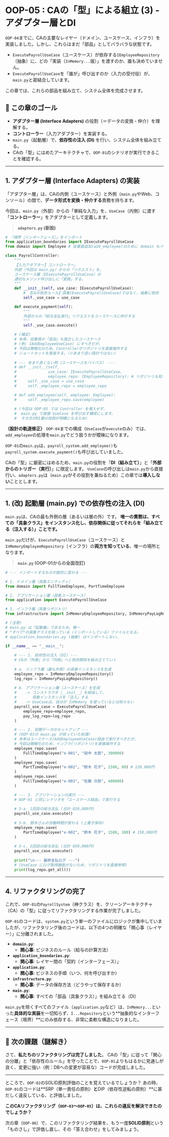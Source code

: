 # OOP-05 : CAの「型」による組立 (3) - アダプター層とDI

`OOP-04`までに、CAの主要なレイヤー（ドメイン、ユースケース、インフラ）を実装しました。しかし、これらはまだ「部品」としてバラバラな状態です。

  * `ExecutePayrollUseCase`（ユースケース）が依存する`IEmployeeRepository`（抽象）に、どの「実装（`InMemory...`版）」を渡すのか、誰も決めていません。
  * `ExecutePayrollUseCase`を「誰が」呼び出すのか（入力の受付役）が、`main.py`と密結合しています。

この章では、これらの部品を組み立て、システム全体を完成させます。

## 🎯 この章のゴール

  * **アダプター層 (Interface Adapters)** の役割（＝データの変換・仲介）を理解する。
  * **コントローラー**（入力アダプター）を実装する。
  * `main.py`（起動層）で、**依存性の注入 (DI)** を行い、システム全体を組み立てる。
  * CAの「型」にはめたアーキテクチャで、`OOP-01`のシナリオが実行できることを確認する。

-----

## 1\. アダプター層 (Interface Adapters) の実装

「アダプター層」は、CAの内側（ユースケース）と外側（`main.py`やWeb、コンソール）の間で、**データ形式を変換・仲介する**責務を持ちます。

今回は、`main.py`（外部）からの「単純な入力」を、`UseCase`（内側）に渡す「**コントローラー**」をアダプターとして定義します。

> **`adapters.py` (新設)**

```python
# 「境界（インターフェース）」をインポート
from application_boundaries import IExecutePayrollUseCase
from domain import Employee # 従業員追加(add_employee)のために domain もインポート

class PayrollController:
    """
    【入力アダプター】コントローラー。
    外部（今回は main.py）からの「リクエスト」を、
    ユースケース層（IExecutePayrollUseCase）の
    適切なメソッド呼び出しに「変換」する。
    """
    def __init__(self, use_case: IExecutePayrollUseCase):
        # 【CAの依存ルール】具象(ExecutePayrollUseCase)ではなく、抽象に依存
        self._use_case = use_case

    def execute_payment(self):
        """
        外部からの「給与支払実行」リクエストをユースケースに仲介する
        """
        self._use_case.execute()

    # (補足)
    # 本来、従業員の「追加」も独立したユースケース
    # (例: IAddEmployeeUseCase) にすべきだが、
    # 今回は簡略化のため、Controllerがリポジトリを直接操作する
    # ショートカットを実装する。（※あまり良い設計ではない）
    
    # --- あまり良くない例（ユースケースをバイパス） ---
    # def __init__(self, 
    #              use_case: IExecutePayrollUseCase,
    #              employee_repo: IEmployeeRepository): # リポジトリも知ってしまう
    #     self._use_case = use_case
    #     self._employee_repo = employee_repo

    # def add_employee(self, employee: Employee):
    #     self._employee_repo.save(employee)
    
    # (今回は OOP-05 では Controller を導入せず、
    #  main.py で直接 UseCase を呼び出す構成にします。
    #  その方がDI層の役割が明確になるため)
```

**（設計の軌道修正）**
`OOP-04`までの構成（`UseCase`が`execute`のみ）では、`add_employee`の処理を`main.py`でどう扱うかが曖昧になります。

`OOP-01`の`main.py`は、`payroll_system.add_employee()`も`payroll_system.execute_payment()`も呼び出していました。

CAの「型」に厳密にはめるため、`main.py`の役割を「**DI（組み立て）**」と「**外部からのトリガー（実行）**」に限定します。
`UseCase`の呼び出しは`main.py`から直接行い、`adapters.py`は（`main.py`がその役割を兼ねるため）この章では**導入しない**こととします。

-----

## 1\. (改) 起動層 (main.py) での依存性の注入 (DI)

`main.py`は、CAの最も外側の層（あるいは層の外）です。
**唯一の責務は、すべての「具象クラス」をインスタンス化し、依存関係に従ってそれらを「組み立てる（注入する）」ことです。**

`main.py`だけが、`ExecutePayrollUseCase`（ユースケース）と`InMemoryEmployeeRepository`（インフラ）の**両方を知っている**、唯一の場所となります。

> **`main.py` (OOP-01からの全面改訂)**

```python
# --- インポートするものが劇的に変わる ---

# 1. ドメイン層（具象エンティティ）
from domain import FullTimeEmployee, PartTimeEmployee

# 2. アプリケーション層（具象ユースケース）
from application import ExecutePayrollUseCase

# 3. インフラ層（具象リポジトリ）
from infrastructure import InMemoryEmployeeRepository, InMemoryPayLogRepository

# (注意)
# main.py は「起動層」であるため、唯一
# *すべて*の具象クラスを知っている（インポートしている）ファイルとなる。
# application_boundaries.py (抽象) はインポートしない。

if __name__ == "__main__":
    
    # --- 1. 依存性の注入 (DI) ---
    # CAの「外側」から「内側」へと依存関係を組み立てていく
    
    # a. インフラ層（最も外側）の具象インスタンスを生成
    employee_repo = InMemoryEmployeeRepository()
    log_repo = InMemoryPayLogRepository()
    
    # b. アプリケーション層（ユースケース）を生成
    #    -> コンストラクタ（__init__）を経由して、
    #       具象インスタンスを「注入」する
    #    -> UseCaseは、自分が InMemory を使っているとは知らない
    payroll_use_case = ExecutePayrollUseCase(
        employee_repo=employee_repo,
        pay_log_repo=log_repo
    )

    # --- 2. 初期データのセットアップ ---
    # (OOP-01の main.py が担っていた処理)
    # 本来はユースケース(AddEmployeeUseCase)経由で実行すべきだが、
    # 今回は簡略化のため、インフラ(リポジトリ)を直接操作する
    employee_repo.save(
        FullTimeEmployee("e-001", "田中 太郎", 300000)
    )
    employee_repo.save(
        PartTimeEmployee("e-002", "鈴木 花子", 1500, 80) # 120,000円
    )
    employee_repo.save(
        FullTimeEmployee("e-003", "佐藤 次郎", 400000)
    )

    # --- 3. アプリケーションの実行 ---
    # OOP-01 と同じシナリオを「ユースケース経由」で実行する
    
    # 3-a. 1回目の給与支払 (合計 820,000円)
    payroll_use_case.execute()
    
    # 3-b. 鈴木さんの労働時間が変わる (上書き保存)
    employee_repo.save(
        PartTimeEmployee("e-002", "鈴木 花子", 1500, 100) # 150,000円
    )
    
    # 3-c. 2回目の給与支払 (合計 850,000円)
    payroll_use_case.execute()
    
    print("\n--- 最終支払ログ ---")
    # (UseCase にログ取得機能がないため、リポジトリを直接参照)
    print(log_repo.get_all())
```

-----

## 4\. リファクタリングの完了

これで、`OOP-01`の`PayrollSystem`（神クラス）を、クリーンアーキテクチャ（CA）の「型」に従ってリファクタリングする作業が完了しました。

`OOP-01`のコードは、`system.py`という単一のファイルにロジックが集中していましたが、リファクタリング後のコードは、以下の4つの明確な「関心事（レイヤー）」に分離されました。

  * **`domain.py`**:
      * **関心事**: ビジネスのルール（給与の計算方法）
  * **`application_boundaries.py`**:
      * **関心事**: レイヤー間の「契約（インターフェース）」
  * **`application.py`**:
      * **関心事**: ビジネスの手順（いつ、何を呼び出すか）
  * **`infrastructure.py`**:
      * **関心事**: データの保存方法（どうやって保存するか）
  * **`main.py`**:
      * **関心事**: すべての「部品（具象クラス）」を組み立てる（DI）

`main.py`を除くすべてのファイル（`application.py`など）は、`InMemory...`といった**具体的な実装**を一切知らず、`I...Repository`という\*\*抽象的なインターフェース（境界）\*\*にのみ依存する、非常に柔軟な構造になりました。

-----

## 🚧 次の課題（謎解き）

さて、**私たちのリファクタリングは完了しました**。
CAの「型」に従って「関心の分離」と「依存性のルール」を守ったことで、`OOP-01`よりもはるかに見通しが良く、変更に強い（例：DBへの変更が容易な）コードが完成しました。

---

ところで、`OOP-02`のSOLID原則評価のことを覚えているでしょうか？
あの時、`OOP-01`のコードは\*\*SRP（単一責任の原則）**と**DIP（依存性逆転の原則）\*\*に甚だしく違反している、と評価しました。

**このCAリファクタリング（`OOP-03`〜`OOP-05`）は、これらの違反を解決できたのでしょうか？**

次の章（`OOP-06`）で、このリファクタリング結果を、もう一度**SOLID原則**という「ものさし」で評価し直し、その「答え合わせ」をしてみましょう。